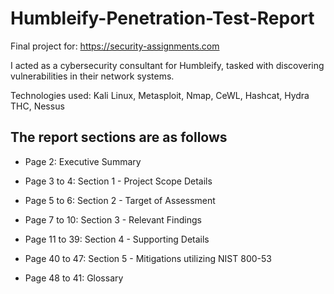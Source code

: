 # Humbleify-Penetration-Test-Report

Final project for: https://security-assignments.com

I acted as a cybersecurity consultant for Humbleify, tasked with discovering vulnerabilities in their network systems.

Technologies used: Kali Linux, Metasploit, Nmap, CeWL, Hashcat, Hydra THC, Nessus

<h2>The report sections are as follows</h2>

* Page 2: Executive Summary

* Page 3 to 4: Section 1 - Project Scope Details

* Page 5 to 6: Section 2 - Target of Assessment

* Page 7 to 10: Section 3 - Relevant Findings

* Page 11 to 39: Section 4 - Supporting Details

* Page 40 to 47: Section 5 - Mitigations utilizing NIST 800-53

* Page 48 to 41: Glossary
